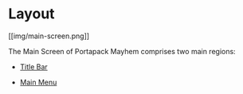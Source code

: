 # Layout

[[img/main-screen.png]]

The Main Screen of Portapack Mayhem comprises two main regions:

* [Title Bar](title-bar)

* [Main Menu](main-menu)